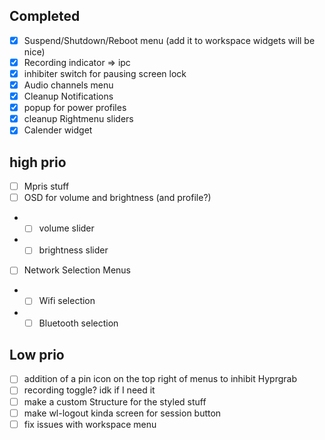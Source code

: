 ## Completed 
- [X] Suspend/Shutdown/Reboot menu (add it to workspace widgets will be nice)
- [X] Recording indicator => ipc
- [X] inhibiter switch for pausing screen lock
- [X] Audio channels menu
- [X] Cleanup Notifications
- [X] popup for power profiles
- [X] cleanup Rightmenu sliders
- [X] Calender widget

## high prio
- [ ] Mpris stuff
- [ ] OSD for volume and brightness (and profile?)
- - [ ] volume slider
- - [ ] brightness slider
- [ ] Network Selection Menus
- - [ ] Wifi selection
- - [ ] Bluetooth selection

## Low prio
- [ ] addition of a pin icon on the top right of menus to inhibit Hyprgrab
- [ ] recording toggle? idk if I need it
- [ ] make a custom Structure for the styled stuff
- [ ] make wl-logout kinda screen for session button
- [ ] fix issues with workspace menu

